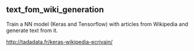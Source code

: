 ## text_fom_wiki_generation

Train a NN model (Keras and Tensorflow) with articles from Wikipedia and generate text from it.

http://tadadata.fr/keras-wikipedia-ecrivain/
